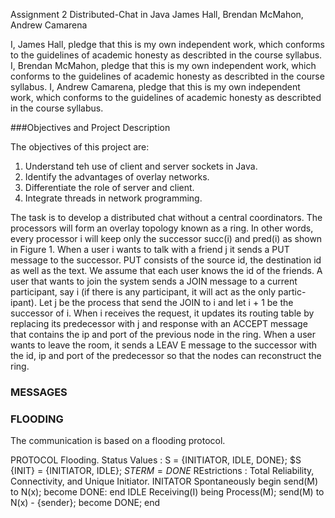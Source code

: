 Assignment 2
Distributed-Chat in Java
James Hall, Brendan McMahon, Andrew Camarena

I, James Hall, pledge that this is my own independent work, which conforms to the guidelines of academic honesty as describted in the course syllabus.
I, Brendan McMahon, pledge that this is my own independent work, which conforms to the guidelines of academic honesty as describted in the course syllabus.
I, Andrew Camarena, pledge that this is my own independent work, which conforms to the guidelines of academic honesty as describted in the course syllabus.

###Objectives and Project Description

The objectives of this project are:
1) Understand teh use of client and server sockets in Java.
2) Identify the advantages of overlay networks.
3) Differentiate the role of server and client. 
4) Integrate threads in network programming.

The task is to develop a distributed chat without a central coordinators. The processors will form an overlay topology known as a ring. In other words, every processor i will keep only the successor succ(i) and pred(i) as shown in Figure 1.
When a user i wants to talk with a friend j it sends a PUT message to the successor. PUT consists of the source id, the destination id as well as the text. We assume that each user knows the id of the friends.
A user that wants to join the system sends a JOIN message to a current participant, say i (if there is any participant, it will act as the only partic- ipant). Let j be the process that send the JOIN to i and let i + 1 be the successor of i. When i receives the request, it updates its routing table by replacing its predecessor with j and response with an ACCEPT message that contains the ip and port of the previous node in the ring.
When a user wants to leave the room, it sends a LEAV E message to the successor with the id, ip and port of the predecessor so that the nodes can reconstruct the ring.

### MESSAGES 

### FLOODING

The communication is based on a flooding protocol.

PROTOCOL Flooding. 
	Status Values : S = {INITIATOR, IDLE, DONE};
	$S {INIT} = {INITIATOR, IDLE};
	$S {TERM} = {DONE}$
	REstrictions : Total Reliability, Connectivity, and Unique Initiator.
INITATOR
	Spontaneously
	begin
	   send(M) to N(x);
	   become DONE:
	end
IDLE
	Receiving(I)
	being
	   Process(M);
	   send(M) to N(x) - {sender};
	   become DONE;
	end

